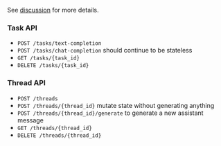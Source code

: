 See [discussion](https://github.com/iimez/inference-server/discussions/8) for more details.

### Task API

- `POST /tasks/text-completion`
- `POST /tasks/chat-completion` should continue to be stateless
- `GET /tasks/{task_id}`
- `DELETE /tasks/{task_id}`

### Thread API

- `POST /threads`
- `POST /threads/{thread_id}` mutate state without generating anything
- `POST /threads/{thread_id}/generate` to generate a new assistant message
- `GET /threads/{thread_id}`
- `DELETE /threads/{thread_id}`